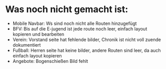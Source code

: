 # Was noch nicht gemacht ist:

-   Mobile Navbar: Ws sind noch nicht alle Routen hinzugefügt
-   BFV: Bis auf die E-jugend ist jede route noch leer, einfach layout kopieren und bearbeiten
-   Verein: Vorstand seite hat fehlende bilder, Chronik ist nicht voll zuende dokumentiert
-   Fußball: Herren seite hat keine bilder, andere Routen sind leer, da auch einfach layout kopieren
-   Angebote: Bogenschießen Bild fehlt
